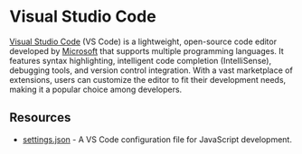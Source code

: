 # Visual Studio Code

[Visual Studio Code](https://code.visualstudio.com/) (VS Code) is a lightweight, open-source code editor developed by
[Microsoft](https://www.microsoft.com/) that supports multiple programming languages. It features syntax highlighting,
intelligent code completion (IntelliSense), debugging tools, and version control integration. With a vast marketplace of
extensions, users can customize the editor to fit their development needs, making it a popular choice among developers.

## Resources

* [settings.json](settings.json) - A VS Code configuration file for JavaScript development.
